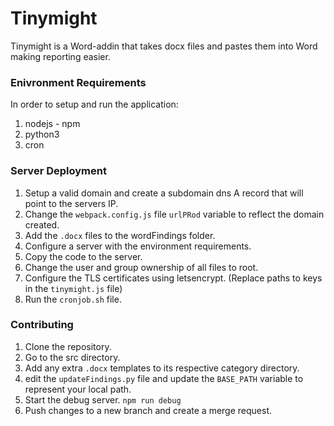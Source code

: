 # Tinymight

Tinymight is a Word-addin that takes docx files and pastes them into Word making reporting easier.

### Enivronment Requirements
In order to setup and run the application:
1. nodejs - npm
2. python3
3. cron

### Server Deployment
1. Setup a valid domain and create a subdomain dns A record that will point to the servers IP.
2. Change the `webpack.config.js` file `urlPRod` variable to reflect the domain created.
3. Add the `.docx` files to the wordFindings folder.
4. Configure a server with the environment requirements.
5. Copy the code to the server.
6. Change the user and group ownership of all files to root.
7. Configure the TLS certificates using letsencrypt. (Replace paths to keys in the `tinymight.js` file)
8. Run the `cronjob.sh` file.  

### Contributing
1. Clone the repository.
2. Go to the src directory.
3. Add any extra `.docx` templates to its respective category directory.
4. edit the `updateFindings.py` file and update the `BASE_PATH` variable to represent your local path.
5. Start the debug server. `npm run debug`
6. Push changes to a new branch and create a merge request. 
